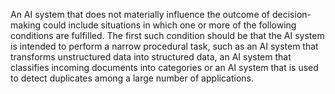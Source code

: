 An  AI  system  that  does  not  materially  influence  the  outcome  of decision-making  could  include  situations  in  which  one  or  more  of  the  following  conditions  are  fulfilled.  The  first such condition should be that the AI system is intended to perform a narrow procedural task, such as an AI system that  transforms  unstructured  data  into  structured  data,  an  AI  system  that  classifies  incoming  documents  into categories or an AI system that is used to detect duplicates among a large number of applications. 